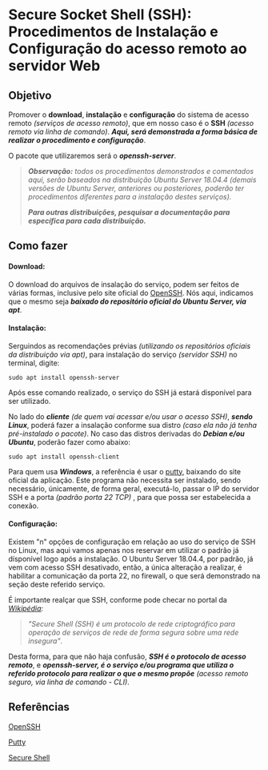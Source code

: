 # Secure Socket Shell (SSH): Procedimentos de Instalação e Configuração do acesso remoto ao servidor Web



## Objetivo

Promover o **download**, **instalação** e **configuração** do sistema de acesso remoto *(serviços de acesso remoto)*, que em nosso caso é o **SSH** *(acesso remoto via linha de comando)*. ***Aqui, será demonstrada a forma básica de realizar o procedimento e configuração***.

O pacote que utilizaremos será o ***openssh-server***.

> ***Observação:*** *todos os procedimentos demonstrados e comentados aqui, serão baseados na distribuição Ubuntu Server 18.04.4 (demais versões de Ubuntu Server, anteriores ou posteriores, poderão ter procedimentos diferentes para a instalação destes serviços).*
>
> ***Para outras distribuições, pesquisar a documentação para específica para cada distribuição.***

## Como fazer

#### **Download**: 

O download do arquivos de insalação do serviço, podem ser feitos de várias formas, inclusive pelo site oficial do [OpenSSH](https://www.openssh.com/). Nós aqui, indicamos que o mesmo seja ***baixado do repositório oficial do Ubuntu Server, via apt***.

#### Instalação: 

Serguindos as recomendações prévias *(utilizando os repositórios oficiais da distribuição via apt)*,  para instalação do serviço *(servidor SSH)* no terminal, digite:

`sudo apt install openssh-server`

Após esse comando realizado, o serviço do SSH já estará disponível para ser utilizado.

No lado do ***cliente*** *(de quem vai acessar e/ou usar o acesso SSH)*, ***sendo Linux***, poderá fazer a insalação conforme sua distro *(caso ela não já tenha pré-instalado o pacote)*. No caso das distros derivadas do ***Debian e/ou Ubuntu***, poderão fazer como abaixo:

`sudo apt install openssh-client`

Para quem usa ***Windows***, a referência é  usar o [putty](https://www.putty.org/), baixando do site oficial da aplicação. Este programa não necessita ser instalado, sendo necessário, únicamente, de forma geral, executá-lo, passar o IP do servidor SSH e a porta *(padrão porta 22 TCP)* , para que possa ser estabelecida a conexão.

#### Configuração:

Existem "n" opções de configuração em relação ao uso do serviço de SSH no Linux, mas aqui vamos apenas nos reservar em utilizar o padrão já dísponível logo após a instalação. O Ubuntu Server 18.04.4, por padrão, já vem com acesso SSH desativado, então, a única alteração a realizar, é habilitar a comunicação da  porta 22, no firewall, o que será demonstrado na seção deste referido serviço. 

É importante realçar que SSH, conforme pode checar no portal da  *[Wikipédia](https://pt.wikipedia.org/wiki/Secure_Shell):*

> *"Secure Shell (SSH) é um protocolo de rede criptográfico para operação de serviços de rede de forma segura sobre uma rede insegura"*.

Desta forma, para que não haja confusão, ***SSH é o protocolo de acesso remoto***, e ***openssh-server, é o serviço e/ou programa que utiliza o referido protocolo para realizar o que o mesmo propõe*** *(acesso remoto seguro, via linha de comando - CLI)*. 

## Referências

[OpenSSH](https://www.openssh.com/)

[Putty](https://www.putty.org/)

[Secure Shell](https://pt.wikipedia.org/wiki/Secure_Shell)